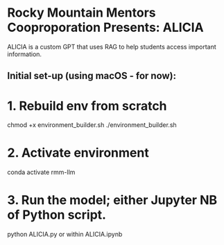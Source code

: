 # Rocky Mountain Mentors Cooproporation Presents: ALICIA
ALICIA is a custom GPT that uses RAG to help students access important information.

## Initial set-up (using macOS - for now):

# 1. Rebuild env from scratch
chmod +x environment_builder.sh
./environment_builder.sh

# 2. Activate environment
conda activate rmm-llm                    
     
# 3. Run the model; either Jupyter NB of Python script.
python ALICIA.py or within ALICIA.ipynb               
     